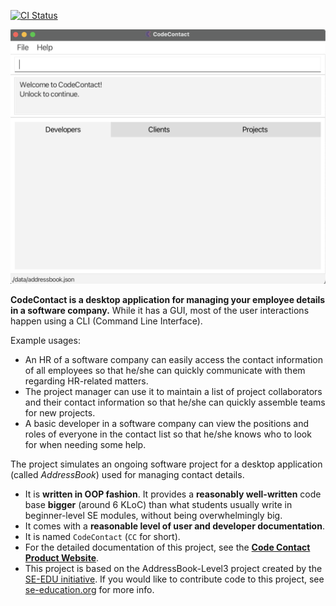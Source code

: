 [![CI Status](https://github.com/AY2324S1-CS2103T-T09-2/tp/workflows/Java%20CI/badge.svg)](https://github.com/AY2324S1-CS2103T-T09-2/tp/actions)

![Ui](docs/images/Ui.png)

**CodeContact is a desktop application for managing your employee details in a software company.** While it has a GUI, most of the user interactions happen using a CLI (Command Line Interface).<br>

Example usages:
  * An HR of a software company can easily access the contact information of all employees so that he/she can quickly communicate with them regarding HR-related matters.
  * The project manager can use it to maintain a list of project collaborators and their contact information so that he/she can quickly assemble teams for new projects.
  * A basic developer in a software company can view the positions and roles of everyone in the contact list so that he/she knows who to look for when needing some help.

The project simulates an ongoing software project for a desktop application (called _AddressBook_) used for managing contact details.
  * It is **written in OOP fashion**. It provides a **reasonably well-written** code base **bigger** (around 6 KLoC) than what students usually write in beginner-level SE modules, without being overwhelmingly big.
  * It comes with a **reasonable level of user and developer documentation**.
* It is named `CodeContact` (`CC` for short).
* For the detailed documentation of this project, see the **[Code Contact Product Website](https://ay2324s1-cs2103t-t09-2.github.io/tp/)**.
* This project is based on the AddressBook-Level3 project created by the [SE-EDU initiative](https://se-education.org). If you would like to contribute code to this project, see [se-education.org](https://se-education.org#https://se-education.org/#contributing) for more info.
